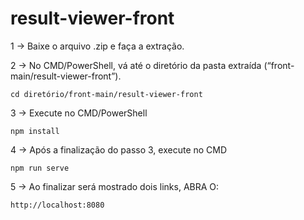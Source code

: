 # result-viewer-front

1 → Baixe o arquivo .zip e faça a extração.

2 → No CMD/PowerShell, vá até o diretório da pasta extraída (“front-main/result-viewer-front”).
```
cd diretório/front-main/result-viewer-front
```

3 → Execute no CMD/PowerShell
```
npm install
```

4 → Após a finalização do passo 3, execute no CMD
```
npm run serve
```

5 → Ao finalizar será mostrado dois links, ABRA O:
```
http://localhost:8080
```

